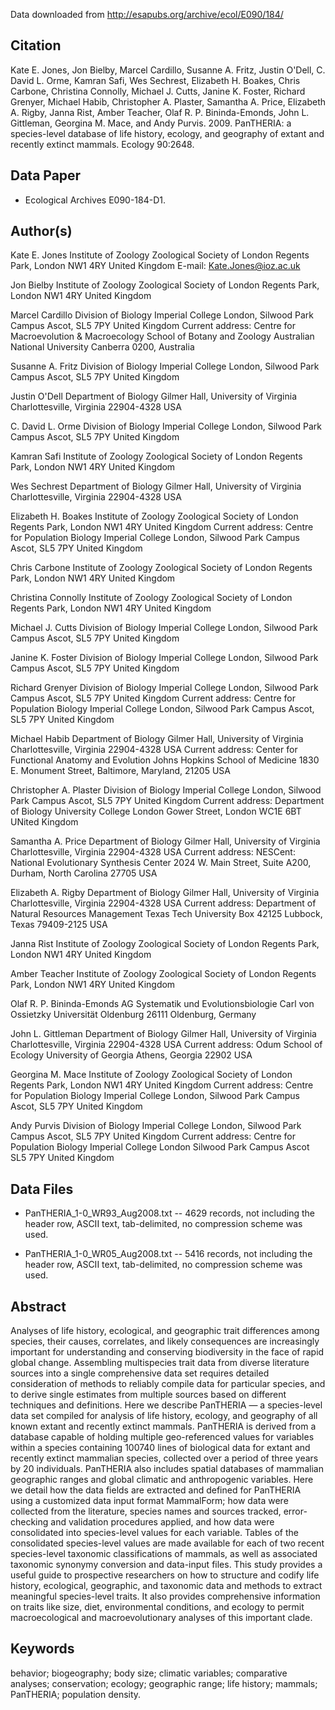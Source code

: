 Data downloaded from http://esapubs.org/archive/ecol/E090/184/

## Citation

Kate E. Jones, Jon Bielby, Marcel Cardillo, Susanne A. Fritz, Justin O'Dell, C. David L. Orme, Kamran Safi, Wes Sechrest, Elizabeth H. Boakes, Chris Carbone, Christina Connolly, Michael J. Cutts, Janine K. Foster, Richard Grenyer, Michael Habib, Christopher A. Plaster, Samantha A. Price, Elizabeth A. Rigby, Janna Rist, Amber Teacher, Olaf R. P. Bininda-Emonds, John L. Gittleman, Georgina M. Mace, and Andy Purvis. 2009. PanTHERIA: a species-level database of life history, ecology, and geography of extant and recently extinct mammals. Ecology 90:2648.

## Data Paper

- Ecological Archives E090-184-D1.

## Author(s)

Kate E. Jones 
Institute of Zoology 
Zoological Society of London 
Regents Park, London NW1 4RY United Kingdom 
E-mail: Kate.Jones@ioz.ac.uk

Jon Bielby 
Institute of Zoology 
Zoological Society of London 
Regents Park, London NW1 4RY United Kingdom

Marcel Cardillo 
Division of Biology 
Imperial College London, Silwood Park Campus 
Ascot, SL5 7PY United Kingdom
Current address: Centre for Macroevolution & Macroecology
School of Botany and Zoology
Australian National University
Canberra 0200, Australia

Susanne A. Fritz 
Division of Biology 
Imperial College London, Silwood Park Campus 
Ascot, SL5 7PY United Kingdom

Justin O'Dell 
Department of Biology 
Gilmer Hall, University of Virginia 
Charlottesville, Virginia 22904-4328 USA

C. David L. Orme 
Division of Biology 
Imperial College London, Silwood Park Campus 
Ascot, SL5 7PY United Kingdom

Kamran Safi 
Institute of Zoology 
Zoological Society of London 
Regents Park, London NW1 4RY United Kingdom

Wes Sechrest 
Department of Biology 
Gilmer Hall, University of Virginia 
Charlottesville, Virginia 22904-4328 USA

Elizabeth H. Boakes 
Institute of Zoology 
Zoological Society of London 
Regents Park, London NW1 4RY United Kingdom
Current address: Centre for Population Biology
Imperial College London, Silwood Park Campus 
Ascot, SL5 7PY United Kingdom

Chris Carbone 
Institute of Zoology 
Zoological Society of London 
Regents Park, London NW1 4RY United Kingdom

Christina Connolly 
Institute of Zoology 
Zoological Society of London 
Regents Park, London NW1 4RY United Kingdom

Michael J. Cutts 
Division of Biology 
Imperial College London, Silwood Park Campus 
Ascot, SL5 7PY United Kingdom

Janine K. Foster 
Division of Biology 
Imperial College London, Silwood Park Campus 
Ascot, SL5 7PY United Kingdom

Richard Grenyer 
Division of Biology 
Imperial College London, Silwood Park Campus 
Ascot, SL5 7PY United Kingdom
Current address: Centre for Population Biology
Imperial College London, Silwood Park Campus 
Ascot, SL5 7PY United Kingdom

Michael Habib 
Department of Biology 
Gilmer Hall, University of Virginia 
Charlottesville, Virginia 22904-4328 USA
Current address: Center for Functional Anatomy and Evolution
Johns Hopkins School of Medicine
1830 E. Monument Street, Baltimore, Maryland, 21205 USA

Christopher A. Plaster 
Division of Biology 
Imperial College London, Silwood Park Campus 
Ascot, SL5 7PY United Kingdom
Current address: Department of Biology
University College London
Gower Street, London WC1E 6BT UNited Kingdom

Samantha A. Price 
Department of Biology 
Gilmer Hall, University of Virginia 
Charlottesville, Virginia 22904-4328 USA
Current address: NESCent: National Evolutionary Synthesis Center
2024 W. Main Street, Suite A200, Durham, North Carolina 27705 USA

Elizabeth A. Rigby 
Department of Biology 
Gilmer Hall, University of Virginia 
Charlottesville, Virginia 22904-4328 USA
Current address: Department of Natural Resources Management
Texas Tech University
Box 42125 Lubbock, Texas 79409-2125 USA

Janna Rist 
Institute of Zoology 
Zoological Society of London 
Regents Park, London NW1 4RY United Kingdom

Amber Teacher 
Institute of Zoology 
Zoological Society of London 
Regents Park, London NW1 4RY United Kingdom

Olaf R. P. Bininda-Emonds 
AG Systematik und Evolutionsbiologie 
Carl von Ossietzky Universität Oldenburg 
26111 Oldenburg, Germany

John L. Gittleman 
Department of Biology 
Gilmer Hall, University of Virginia 
Charlottesville, Virginia 22904-4328 USA
Current address: Odum School of Ecology
University of Georgia
Athens, Georgia 22902 USA

Georgina M. Mace 
Institute of Zoology 
Zoological Society of London 
Regents Park, London NW1 4RY United Kingdom
Current address: Centre for Population Biology
Imperial College London, Silwood Park Campus 
Ascot, SL5 7PY United Kingdom

Andy Purvis 
Division of Biology 
Imperial College London, Silwood Park Campus 
Ascot, SL5 7PY United Kingdom
Current address: Centre for Population Biology
Imperial College London
Silwood Park Campus
Ascot SL5 7PY United Kingdom

## Data Files

- PanTHERIA_1-0_WR93_Aug2008.txt -- 4629 records, not including the header row, ASCII text, tab-delimited, no compression scheme was used.

- PanTHERIA_1-0_WR05_Aug2008.txt -- 5416 records, not including the header row, ASCII text, tab-delimited, no compression scheme was used.

## Abstract

Analyses of life history, ecological, and geographic trait differences among species, their causes, correlates, and likely consequences are increasingly important for understanding and conserving biodiversity in the face of rapid global change. Assembling multispecies trait data from diverse literature sources into a single comprehensive data set requires detailed consideration of methods to reliably compile data for particular species, and to derive single estimates from multiple sources based on different techniques and definitions. Here we describe PanTHERIA — a species-level data set compiled for analysis of life history, ecology, and geography of all known extant and recently extinct mammals. PanTHERIA is derived from a database capable of holding multiple geo-referenced values for variables within a species containing 100740 lines of biological data for extant and recently extinct mammalian species, collected over a period of three years by 20 individuals. PanTHERIA also includes spatial databases of mammalian geographic ranges and global climatic and anthropogenic variables. Here we detail how the data fields are extracted and defined for PanTHERIA using a customized data input format MammalForm; how data were collected from the literature, species names and sources tracked, error-checking and validation procedures applied, and how data were consolidated into species-level values for each variable. Tables of the consolidated species-level values are made available for each of two recent species-level taxonomic classifications of mammals, as well as associated taxonomic synonymy conversion and data-input files. This study provides a useful guide to prospective researchers on how to structure and codify life history, ecological, geographic, and taxonomic data and methods to extract meaningful species-level traits. It also provides comprehensive information on traits like size, diet, environmental conditions, and ecology to permit macroecological and macroevolutionary analyses of this important clade.

## Keywords

behavior; biogeography; body size; climatic variables; comparative analyses; conservation; ecology; geographic range; life history; mammals; PanTHERIA; population density.



